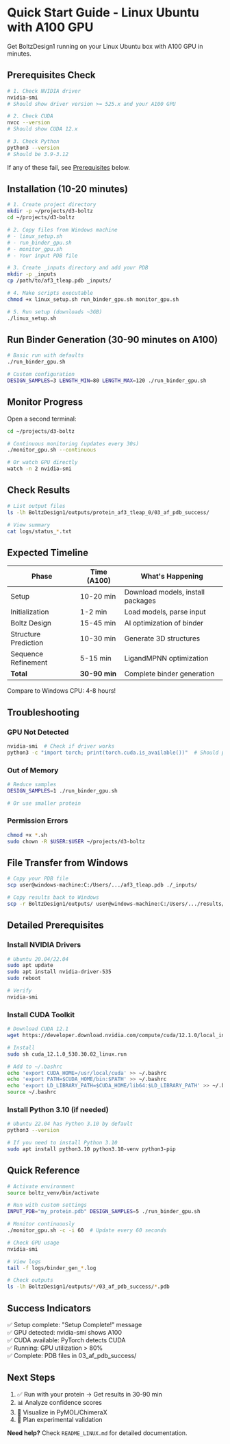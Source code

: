 # Quick Start Guide - Linux Ubuntu with A100 GPU

Get BoltzDesign1 running on your Linux Ubuntu box with A100 GPU in minutes.

## Prerequisites Check

```bash
# 1. Check NVIDIA driver
nvidia-smi
# Should show driver version >= 525.x and your A100 GPU

# 2. Check CUDA
nvcc --version
# Should show CUDA 12.x

# 3. Check Python
python3 --version
# Should be 3.9-3.12
```

If any of these fail, see [Prerequisites](#detailed-prerequisites) below.

## Installation (10-20 minutes)

```bash
# 1. Create project directory
mkdir -p ~/projects/d3-boltz
cd ~/projects/d3-boltz

# 2. Copy files from Windows machine
# - linux_setup.sh
# - run_binder_gpu.sh
# - monitor_gpu.sh
# - Your input PDB file

# 3. Create _inputs directory and add your PDB
mkdir -p _inputs
cp /path/to/af3_tleap.pdb _inputs/

# 4. Make scripts executable
chmod +x linux_setup.sh run_binder_gpu.sh monitor_gpu.sh

# 5. Run setup (downloads ~3GB)
./linux_setup.sh
```

## Run Binder Generation (30-90 minutes on A100)

```bash
# Basic run with defaults
./run_binder_gpu.sh

# Custom configuration
DESIGN_SAMPLES=3 LENGTH_MIN=80 LENGTH_MAX=120 ./run_binder_gpu.sh
```

## Monitor Progress

Open a second terminal:

```bash
cd ~/projects/d3-boltz

# Continuous monitoring (updates every 30s)
./monitor_gpu.sh --continuous

# Or watch GPU directly
watch -n 2 nvidia-smi
```

## Check Results

```bash
# List output files
ls -lh BoltzDesign1/outputs/protein_af3_tleap_0/03_af_pdb_success/

# View summary
cat logs/status_*.txt
```

## Expected Timeline

| Phase | Time (A100) | What's Happening |
|-------|-------------|------------------|
| Setup | 10-20 min | Download models, install packages |
| Initialization | 1-2 min | Load models, parse input |
| Boltz Design | 15-45 min | AI optimization of binder |
| Structure Prediction | 10-30 min | Generate 3D structures |
| Sequence Refinement | 5-15 min | LigandMPNN optimization |
| **Total** | **30-90 min** | Complete binder generation |

Compare to Windows CPU: 4-8 hours!

## Troubleshooting

### GPU Not Detected
```bash
nvidia-smi  # Check if driver works
python3 -c "import torch; print(torch.cuda.is_available())"  # Should print True
```

### Out of Memory
```bash
# Reduce samples
DESIGN_SAMPLES=1 ./run_binder_gpu.sh

# Or use smaller protein
```

### Permission Errors
```bash
chmod +x *.sh
sudo chown -R $USER:$USER ~/projects/d3-boltz
```

## File Transfer from Windows

```bash
# Copy your PDB file
scp user@windows-machine:C:/Users/.../af3_tleap.pdb ./_inputs/

# Copy results back to Windows
scp -r BoltzDesign1/outputs/ user@windows-machine:C:/Users/.../results/
```

## Detailed Prerequisites

### Install NVIDIA Drivers

```bash
# Ubuntu 20.04/22.04
sudo apt update
sudo apt install nvidia-driver-535
sudo reboot

# Verify
nvidia-smi
```

### Install CUDA Toolkit

```bash
# Download CUDA 12.1
wget https://developer.download.nvidia.com/compute/cuda/12.1.0/local_installers/cuda_12.1.0_530.30.02_linux.run

# Install
sudo sh cuda_12.1.0_530.30.02_linux.run

# Add to ~/.bashrc
echo 'export CUDA_HOME=/usr/local/cuda' >> ~/.bashrc
echo 'export PATH=$CUDA_HOME/bin:$PATH' >> ~/.bashrc
echo 'export LD_LIBRARY_PATH=$CUDA_HOME/lib64:$LD_LIBRARY_PATH' >> ~/.bashrc
source ~/.bashrc
```

### Install Python 3.10 (if needed)

```bash
# Ubuntu 22.04 has Python 3.10 by default
python3 --version

# If you need to install Python 3.10
sudo apt install python3.10 python3.10-venv python3-pip
```

## Quick Reference

```bash
# Activate environment
source boltz_venv/bin/activate

# Run with custom settings
INPUT_PDB="my_protein.pdb" DESIGN_SAMPLES=5 ./run_binder_gpu.sh

# Monitor continuously
./monitor_gpu.sh -c -i 60  # Update every 60 seconds

# Check GPU usage
nvidia-smi

# View logs
tail -f logs/binder_gen_*.log

# Check outputs
ls -lh BoltzDesign1/outputs/*/03_af_pdb_success/*.pdb
```

## Success Indicators

✅ Setup complete: "Setup Complete!" message  
✅ GPU detected: nvidia-smi shows A100  
✅ CUDA available: PyTorch detects CUDA  
✅ Running: GPU utilization > 80%  
✅ Complete: PDB files in 03_af_pdb_success/  

## Next Steps

1. ✅ Run with your protein → Get results in 30-90 min
2. 📊 Analyze confidence scores
3. 🔬 Visualize in PyMOL/ChimeraX  
4. 🧪 Plan experimental validation

**Need help?** Check `README_LINUX.md` for detailed documentation.
